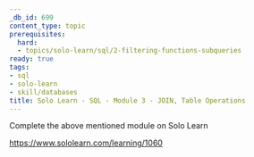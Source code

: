 ```yaml
---
_db_id: 699
content_type: topic
prerequisites:
  hard:
  - topics/solo-learn/sql/2-filtering-functions-subqueries
ready: true
tags:
- sql
- solo-learn
- skill/databases
title: Solo Learn - SQL - Module 3 - JOIN, Table Operations
---
```


Complete the above mentioned module on Solo Learn

https://www.sololearn.com/learning/1060